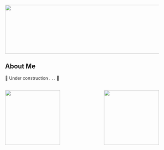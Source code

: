 <!--
---------------------------------------------------------------------ABERTURA DO README--------------------------------------------------------------------
-->

<div>
  
  <p href="https://github.com/0liveiraVictor" align="center"> 
    <img height= "160" width="640" src="https://user-images.githubusercontent.com/106946476/195245818-e9f2ac28-19eb-4d18-96ab-58215a00e287.png" />
  </p>

</div>

<!--
-----------------------------------------------------------------------------------------------------------------------------------------------------------
-->

<!--
------------------------------------------------------------------------ABOUT ME_DIV-----------------------------------------------------------------------
-->

<div>
  
  ## About Me
  
  <p align = "Justify">
    🚧 Under construction . . . 🚧
  </p>

</div>

<!--
-----------------------------------------------------------------------------------------------------------------------------------------------------------
-->

</br>

<!--
------------------------------------------------CARTÕES DE ESTATÍSTICAS GITHUB E LINGUAGENS DE PROGRAMAÇÃO-------------------------------------------------
-->

<div>

  <a href="https://github.com/0liveiraVictor">
    <img height="180cm" align="left" src="https://github-readme-stats.vercel.app/api?username=0liveiraVictor&line_height=25&card_width=370&border_radius=4&show_icons=true&count_private=true&theme=gotham" />
  </a>
  
  <a href="https://github.com/0liveiraVictor">
    <img height="180cm" align="right" src="https://github-readme-stats.vercel.app/api/top-langs/?username=0liveiraVictor&layout=compact&card_width=210&border_radius=4&langs_count=10&theme=gotham" />
  </a>

</div>

<!--
-----------------------------------------------------------------------------------------------------------------------------------------------------------
-->






<div>

</div>

<div>

</div>


<div>

</div>

<div>

</div>

<!--

-->



<!--
**0liveiraVictor/0liveiraVictor** is a ✨ _special_ ✨ repository because its `README.md` (this file) appears on your GitHub profile.

Here are some ideas to get you started:

- 🔭 I’m currently working on ...
- 🌱 I’m currently learning ...
- 👯 I’m looking to collaborate on ...
- 🤔 I’m looking for help with ...
- 💬 Ask me about ...
- 📫 How to reach me: ...
- 😄 Pronouns: ...
- ⚡ Fun fact: ...
-->
